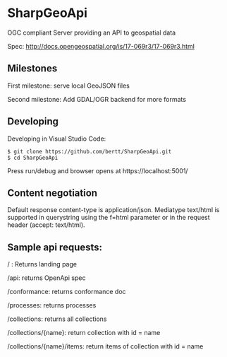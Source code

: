 # SharpGeoApi

OGC compliant Server providing an API to geospatial data 

Spec: http://docs.opengeospatial.org/is/17-069r3/17-069r3.html

## Milestones

First milestone: serve local GeoJSON files 

Second milestone: Add GDAL/OGR backend for more formats 

## Developing

Developing in Visual Studio Code:

```
$ git clone https://github.com/bertt/SharpGeoApi.git
$ cd SharpGeoApi
```

Press run/debug and browser opens at https://localhost:5001/

## Content negotiation

Default response content-type is application/json. Mediatype text/html is supported in querystring using the f=html parameter or in the request header (accept: text/html).

## Sample api requests:

/ : Returns landing page

/api: returns OpenApi spec

/conformance: returns conformance doc

/processes: returns processes 

/collections: returns all collections

/collections/{name}: return collection with id = name

/collections/{name}/items: return items of collection with id = name
